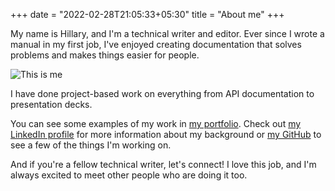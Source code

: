 +++
date = "2022-02-28T21:05:33+05:30"
title = "About me"
+++

My name is Hillary, and I'm a technical writer and editor. Ever since I wrote a manual in my first job, I've enjoyed creating documentation that solves problems and makes things easier for people.

![This is me][1]

I have done project-based work on everything from API documentation to presentation decks.

You can see some examples of my work in [my portfolio](https://www.setcorrect.com). Check out [my LinkedIn profile](https://www.linkedin.com/in/hillaryfraley) for more information about my background or [my GitHub](https://github.com/hillaryfraley) to see a few of the things I'm working on.

And if you're a fellow technical writer, let's connect! I love this job, and I'm always excited to meet other people who are doing it too.

[1]: /img/about.jpg
